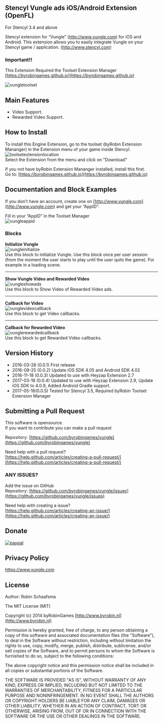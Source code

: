 ## Stencyl Vungle ads iOS/Android Extension (OpenFL)

For Stencyl 3.4 and above

Stencyl extension for “Vungle” (http://www.vungle.com) for iOS and Android. This extension allows you to easily integrate Vungle on your Stencyl game / application. (http://www.stencyl.com)

### Important!!

This Extension Required the Toolset Extension Manager [https://byrobingames.github.io](https://byrobingames.github.io)

![vungletoolset](https://byrobingames.github.io/img/vungle/vungletoolset.png)

## Main Features

  * Video Support.
  * Rewarded Video Support.
  
## How to Install

To install this Engine Extension, go to the toolset (byRobin Extension Mananger) in the Extension menu of your game inside Stencyl.<br/>
![toolsetextensionlocation](https://byrobingames.github.io/img/toolset/toolsetextensionlocation.png)<br/>
Select the Extension from the menu and click on "Download"

If you not have byRobin Extension Mananger installed, install this first.<br/>
Go to: [https://byrobingames.github.io](https://byrobingames.github.io)

## Documentation and Block Examples

If you don’t have an account, create one on [http://www.vungle.com](http://www.vungle.com) and get your “AppID”.

Fill in your “AppID” in the Toolset Manager<br/>
![vungleappid](https://byrobingames.github.io/img/vungle/vungleappid.png)<br/>

### Blocks

**Initialize Vungle**<br/>
![vungleinitialize](https://byrobingames.github.io/img/vungle/vungleinitialize.png)<br/>
Use this block to initialize Vungle. Use this block once per user
session (from the moment the user starts to play until the user quits the game). For example in a loading scene.

<hr/>

**Show Vungle Video and Rewarded Video**<br/>
![vungleshowads](https://byrobingames.github.io/img/vungle/vungleshowads.png)<br/>
Use this block to Show Video of Rewarded Video ads.

<hr/>

**Callback for Video**<br/>
![vunglevideocallback](https://byrobingames.github.io/img/vungle/vunglevideocallback.png)<br/>
Use this block to get Video callbacks.

<hr/>

**Callback for Rewarded Video**<br/>
![vunglerewardedcallback](https://byrobingames.github.io/img/vungle/vunglerewardedcallback.png)<br/>
Use this block to get Rewarded Video callbacks.

## Version History

- 2016-03-28 (0.0.1) First release
- 2016-09-25 (0.0.2) Update iOS SDK 4.05 and Android SDK 4.02
- 2016-11-18 (0.0.3)  Updated to use with Heyzap Extension 2.7
- 2017-03-19 (0.0.4)  Updated to use with Heyzap Extension 2.9, Update iOS SDK to 4.0.9, Added Android Gradle support.
- 2017-05-16(0.0.5)  Tested for Stencyl 3.5, Required byRobin Toolset Extension Manager

## Submitting a Pull Request

This software is opensource.<br/>
If you want to contribute you can make a pull request

Repository: [https://github.com/byrobingames/vungle](https://github.com/byrobingames/vungle)

Need help with a pull request?<br/>
[https://help.github.com/articles/creating-a-pull-request/](https://help.github.com/articles/creating-a-pull-request/)

### ANY ISSUES?

Add the issue on GitHub<br/>
Repository: [https://github.com/byrobingames/vungle/issues](https://github.com/byrobingames/vungle/issues)

Need help with creating a issue?<br/>
[https://help.github.com/articles/creating-an-issue/](https://help.github.com/articles/creating-an-issue/)

## Donate

[![paypal](https://www.paypalobjects.com/en_US/i/btn/btn_donateCC_LG.gif)](https://www.paypal.com/cgi-bin/webscr?cmd=_s-xclick&hosted_button_id=HKLGFCAGKBMFL)<br />

## Privacy Policy

https://www.vungle.com

## License

Author: Robin Schaafsma

The MIT License (MIT)

Copyright (c) 2014 byRobinGames [http://www.byrobin.nl](http://www.byrobin.nl)

Permission is hereby granted, free of charge, to any person obtaining a copy of this software and associated documentation files (the "Software"), to deal in the Software without restriction, including without limitation the rights to use, copy, modify, merge, publish, distribute, sublicense, and/or sell copies of the Software, and to permit persons to whom the Software is furnished to do so, subject to the following conditions:

The above copyright notice and this permission notice shall be included in all copies or substantial portions of the Software.

THE SOFTWARE IS PROVIDED "AS IS", WITHOUT WARRANTY OF ANY KIND, EXPRESS OR IMPLIED, INCLUDING BUT NOT LIMITED TO THE WARRANTIES OF MERCHANTABILITY, FITNESS FOR A PARTICULAR PURPOSE AND NONINFRINGEMENT. IN NO EVENT SHALL THE AUTHORS OR COPYRIGHT HOLDERS BE LIABLE FOR ANY CLAIM, DAMAGES OR OTHER LIABILITY, WHETHER IN AN ACTION OF CONTRACT, TORT OR OTHERWISE, ARISING FROM, OUT OF OR IN CONNECTION WITH THE SOFTWARE OR THE USE OR OTHER DEALINGS IN THE SOFTWARE.
